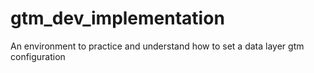 # gtm_dev_implementation
An environment to practice and understand how to set a data layer gtm configuration

